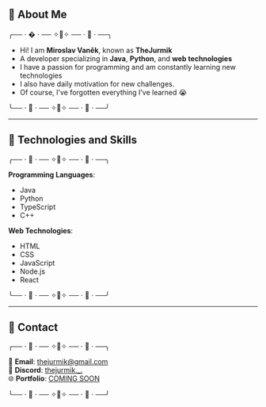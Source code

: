 ## 📙 About Me
╭── ⋅ � ⋅ ── ✧🥐✧ ── ⋅ 🍯 ⋅ ──╮  

  - Hi! I am **Miroslav Vaněk**, known as **TheJurmik**  
  - A developer specializing in **Java**, **Python**, and **web technologies**  
  - I have a passion for programming and am constantly learning new technologies  
  - I also have daily motivation for new challenges.  
  - Of course, I’ve forgotten everything I’ve learned 😭  

╰── ⋅ 🍞 ⋅ ── ✧🥐✧ ── ⋅ 🍯 ⋅ ──╯  

---  

## 🎃 Technologies and Skills  
╭── ⋅ 🍞 ⋅ ── ✧🥐✧ ── ⋅ 🍯 ⋅ ──╮  

**Programming Languages**:  
- Java  
- Python  
- TypeScript  
- C++  

**Web Technologies**:  
- HTML  
- CSS  
- JavaScript  
- Node.js  
- React  

╰── ⋅ 🍞 ⋅ ── ✧🥐✧ ── ⋅ 🍯 ⋅ ──╯  

---  

## 🍊 Contact  
╭── ⋅ 🍞 ⋅ ── ✧🥐✧ ── ⋅ 🍯 ⋅ ──╮  

📧 **Email**: thejurmik@gmail.com  
💼 **Discord**: [thejurmik._.](https://discord.com/users/1288493825337196566)  
🌐 **Portfolio**: [COMING SOON](#)  

╰── ⋅ 🍞 ⋅ ── ✧🥐✧ ── ⋅ 🍯 ⋅ ──╯
